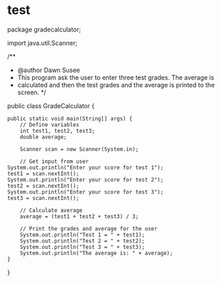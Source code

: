 # test
package gradecalculator;

import java.util.Scanner;

/**
 * @author Dawn Susee
 * This program ask the user to enter three test grades. The average is 
 * calculated and then the test grades and the average is printed to the screen.
 */

public class GradeCalculator {

    public static void main(String[] args) {
        // Define variables
        int test1, test2, test3;
        double average;
        
        Scanner scan = new Scanner(System.in);
        
        // Get input from user
	System.out.println("Enter your score for test 1");
	test1 = scan.nextInt();
	System.out.println("Enter your score for test 2");
	test2 = scan.nextInt();
	System.out.println("Enter your score for test 3");
	test3 = scan.nextInt();

        // Calculate average
        average = (test1 + test2 + test3) / 3;

        // Print the grades and average for the user
        System.out.println("Test 1 = " + test1);
        System.out.println("Test 2 = " + test2);
        System.out.println("Test 3 = " + test3);
        System.out.println("The average is: " + average);
    }
    
}
